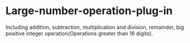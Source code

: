 # Large-number-operation-plug-in
Including addition, subtraction, multiplication and division, remainder, big positive integer operation(Operations greater than 16 digits).
